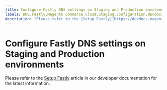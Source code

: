 ```yaml
---
title: Configure Fastly DNS settings on Staging and Production environments
labels: DNS,Fastly,Magento Commerce Cloud,Staging,configuration,devdocs,how to,production,setup
description: "Please refer to the [Setup Fastly](https://devdocs.magento.com/cloud/cdn/configure-fastly.html) article in our developer documentation for the latest information."
---
```


# Configure Fastly DNS settings on Staging and Production environments

Please refer to the [Setup Fastly](https://devdocs.magento.com/cloud/cdn/configure-fastly.html) article in our developer documentation for the latest information.